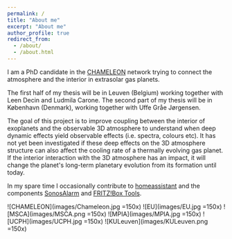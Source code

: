 ```yaml
---
permalink: /
title: "About me"
excerpt: "About me"
author_profile: true
redirect_from:
  - /about/
  - /about.html
---
```


I am a PhD candidate in the [CHAMELEON](https://chameleon.wp.st-andrews.ac.uk "CHAMELEON") network trying to connect the atmosphere and the interior in extrasolar gas planets.

The first half of my thesis will be in Leuven (Belgium) working together with Leen Decin and Ludmila Carone. The second part of my thesis will be in København (Denmark), working together with Uffe Gråe Jørgensen.

The goal of this project is to improve coupling between the interior of exoplanets and the observable 3D atmosphere to understand when deep dynamic effects yield observable effects  (i.e. spectra, colours etc). It has not yet been investigated if these deep effects on the 3D atmosphere structure can also affect the cooling rate of a thermally evolving gas planet. If the interior interaction with the 3D atmosphere has an impact, it will change the planet's long-term planetary evolution from its formation until today.

In my spare time I occasionally contribute to [homeassistant](https://www.home-assistant.io "homeassistant") and the components [SonosAlarm](https://github.com/AaronDavidSchneider/SonosAlarm "SonosAlarm") and [FRITZ!Box Tools](https://github.com/mammuth/ha-fritzbox-tools "FRITZ!Box Tools").

![CHAMELEON](images/Chameleon.jpg =150x)
![EU](images/EU.jpg =150x)
![MSCA](images/MSCA.png =150x)
![MPIA](images/MPIA.jpg =150x)
![UCPH](images/UCPH.jpg =150x)
![KULeuven](images/KULeuven.png =150x)
